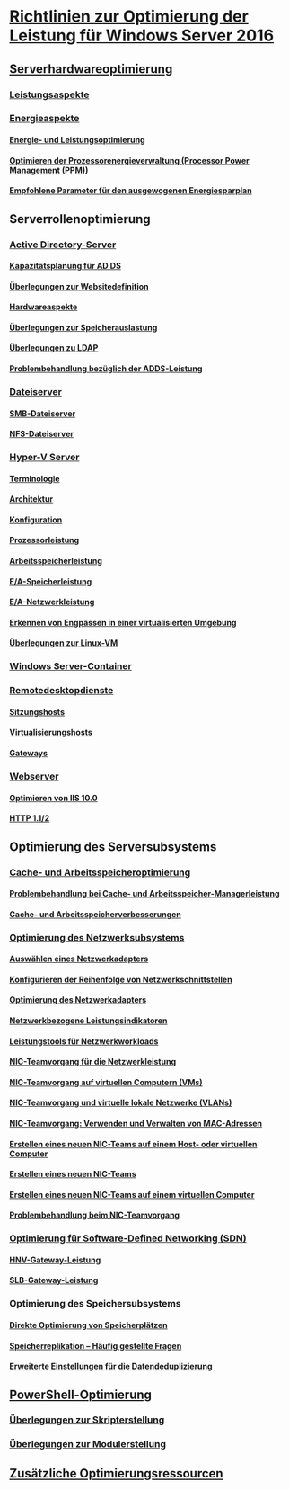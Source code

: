 # [Richtlinien zur Optimierung der Leistung für Windows Server 2016](index.md)
## [Serverhardwareoptimierung](hardware/index.md)
### [Leistungsaspekte](hardware/index.md)
### [Energieaspekte](hardware/power.md)
#### [Energie- und Leistungsoptimierung](hardware/power/power-performance-tuning.md)
#### [Optimieren der Prozessorenergieverwaltung (Processor Power Management (PPM))](hardware/power/processor-power-management-tuning.md)
#### [Empfohlene Parameter für den ausgewogenen Energiesparplan](hardware/power/recommended-balanced-plan-parameters.md)
## Serverrollenoptimierung
### [Active Directory-Server](role/active-directory-server/index.md)
#### [Kapazitätsplanung für AD DS](role/active-directory-server/capacity-planning-for-active-directory-domain-services.md)
#### [Überlegungen zur Websitedefinition](role/active-directory-server/site-definition-considerations.md)
#### [Hardwareaspekte](role/active-directory-server/hardware-considerations.md)
#### [Überlegungen zur Speicherauslastung](role/active-directory-server/memory-usage-considerations.md)
#### [Überlegungen zu LDAP](role/active-directory-server/ldap-considerations.md)
#### [Problembehandlung bezüglich der ADDS-Leistung](role/active-directory-server/troubleshoot.md)
### [Dateiserver](role/file-server/index.md)
#### [SMB-Dateiserver](role/file-server/smb-file-server.md)
#### [NFS-Dateiserver](role/file-server/nfs-file-server.md)
### [Hyper-V Server](role/hyper-v-server/index.md)
#### [Terminologie](role/hyper-v-server/terminology.md)
#### [Architektur](role/hyper-v-server/architecture.md)
#### [Konfiguration](role/hyper-v-server/configuration.md)
#### [Prozessorleistung](role/hyper-v-server/processor-performance.md)
#### [Arbeitsspeicherleistung](role/hyper-v-server/memory-performance.md)
#### [E/A-Speicherleistung](role/hyper-v-server/storage-io-performance.md)
#### [E/A-Netzwerkleistung](role/hyper-v-server/network-io-performance.md)
#### [Erkennen von Engpässen in einer virtualisierten Umgebung](role/hyper-v-server/detecting-virtualized-environment-bottlenecks.md)
#### [Überlegungen zur Linux-VM](role/hyper-v-server/linux-virtual-machine-considerations.md)
### [Windows Server-Container](role/windows-server-container/index.md)
### [Remotedesktopdienste](role/remote-desktop/session-hosts.md)
#### [Sitzungshosts](role/remote-desktop/session-hosts.md)
#### [Virtualisierungshosts](role/remote-desktop/virtualization-hosts.md)
#### [Gateways](role/remote-desktop/gateways.md)
### [Webserver](role/web-server/index.md)
#### [Optimieren von IIS 10.0](role/web-server/tuning-iis-10.md)
#### [HTTP 1.1/2](role/web-server/http-performance.md)
## Optimierung des Serversubsystems
### [Cache- und Arbeitsspeicheroptimierung](subsystem/cache-memory-management/index.md)
#### [Problembehandlung bei Cache- und Arbeitsspeicher-Managerleistung](subsystem/cache-memory-management/troubleshoot.md)
#### [Cache- und Arbeitsspeicherverbesserungen](subsystem/cache-memory-management/improvements-in-windows-server.md)
### [Optimierung des Netzwerksubsystems](../../networking/technologies/network-subsystem/net-sub-performance-top.md)
#### [Auswählen eines Netzwerkadapters](../../networking/technologies/network-subsystem/net-sub-choose-nic.md)
#### [Konfigurieren der Reihenfolge von Netzwerkschnittstellen](../../networking/technologies/network-subsystem/net-sub-interface-metric.md)
#### [Optimierung des Netzwerkadapters](../../networking/technologies/network-subsystem/net-sub-performance-tuning-nics.md)
#### [Netzwerkbezogene Leistungsindikatoren](../../networking/technologies/network-subsystem/net-sub-performance-counters.md)
#### [Leistungstools für Netzwerkworkloads](../../networking/technologies/network-subsystem/net-sub-performance-tools.md)
#### [NIC-Teamvorgang für die Netzwerkleistung](../../networking/technologies/nic-teaming/NIC-Teaming.md)
#### [NIC-Teamvorgang auf virtuellen Computern (VMs)](../../networking/technologies/nic-teaming/nict-vms.md)
#### [NIC-Teamvorgang und virtuelle lokale Netzwerke (VLANs)](../../networking/technologies/nic-teaming/nict-and-vlans.md)
#### [NIC-Teamvorgang: Verwenden und Verwalten von MAC-Adressen](../../networking/technologies/nic-teaming/NIC-Teaming-MAC-address-Use-and-Management.md)
#### [Erstellen eines neuen NIC-Teams auf einem Host- oder virtuellen Computer](../../networking/technologies/nic-teaming/create-a-New-NIC-Team-on-a-Host-computer-or-VM.md)
#### [Erstellen eines neuen NIC-Teams](../../networking/technologies/nic-teaming/create-a-New-NIC-Team.md)
#### [Erstellen eines neuen NIC-Teams auf einem virtuellen Computer](../../networking/technologies/nic-teaming/create-a-New-NIC-Team-in-a-VM.md)
#### [Problembehandlung beim NIC-Teamvorgang](../../networking/technologies/nic-teaming/Troubleshooting-NIC-Teaming.md)
### [Optimierung für Software-Defined Networking (SDN)](subsystem/software-defined-networking/index.md)
#### [HNV-Gateway-Leistung](subsystem/software-defined-networking/hnv-gateway-performance.md)
#### [SLB-Gateway-Leistung](subsystem/software-defined-networking/slb-gateway-performance.md)
### Optimierung des Speichersubsystems
#### [Direkte Optimierung von Speicherplätzen](subsystem/storage-spaces-direct/index.md)
#### [Speicherreplikation – Häufig gestellte Fragen](../../storage/storage-replica/storage-replica-frequently-asked-questions.md)
#### [Erweiterte Einstellungen für die Datendeduplizierung](../../storage/data-deduplication/advanced-settings.md)
## [PowerShell-Optimierung](powershell/index.md)
### [Überlegungen zur Skripterstellung](powershell/script-authoring-considerations.md)
### [Überlegungen zur Modulerstellung](powershell/module-authoring-considerations.md)
## [Zusätzliche Optimierungsressourcen](additional-resources.md)
